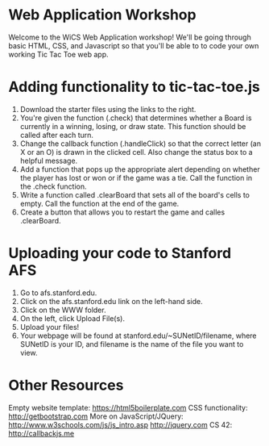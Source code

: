 # Web Application Workshop
Welcome to the WiCS Web Application workshop! We'll be going through basic HTML, CSS, and Javascript so that you'll be able to to code your own working Tic Tac Toe web app.

# Adding functionality to tic-tac-toe.js
1.  Download the starter files using the links to the right.
2.  You're given the function (.check) that determines whether a Board is currently in a winning, losing, or draw state. This function should be called after each turn.
3.  Change the callback function (.handleClick) so that the correct letter (an X or an O) is drawn in the clicked cell. Also change the status box to a helpful message.
4.  Add a function that pops up the appropriate alert depending on whether the player has lost or won or if the game was a tie.  Call the function in the .check function.
5.  Write a function called .clearBoard that sets all of the board's cells to empty.  Call the function at the end of the game.
6.  Create a button that allows you to restart the game and calles .clearBoard.
  
# Uploading your code to Stanford AFS
1.  Go to afs.stanford.edu.
2.  Click on the afs.stanford.edu link on the left-hand side.
3.  Click on the WWW folder.
4.  On the left, click Upload File(s).
5.  Upload your files!
6.  Your webpage will be found at stanford.edu/~SUNetID/filename, where SUNetID is your ID, and filename is the name of the file you want to view.

# Other Resources
Empty website template: https://html5boilerplate.com
CSS functionality: http://getbootstrap.com
More on JavaScript/JQuery:
http://www.w3schools.com/js/js_intro.asp
http://jquery.com
CS 42: http://callbackjs.me
